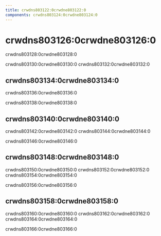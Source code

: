 ```yaml
---
title: crwdns803122:0crwdne803122:0
components: crwdns803124:0crwdne803124:0
---
```

# crwdns803126:0crwdne803126:0

<p class="description">crwdns803128:0crwdne803128:0</p>

crwdns803130:0crwdne803130:0 crwdns803132:0crwdne803132:0

## crwdns803134:0crwdne803134:0

crwdns803136:0crwdne803136:0

crwdns803138:0crwdne803138:0

## crwdns803140:0crwdne803140:0

crwdns803142:0crwdne803142:0 crwdns803144:0crwdne803144:0

crwdns803146:0crwdne803146:0

## crwdns803148:0crwdne803148:0

crwdns803150:0crwdne803150:0 crwdns803152:0crwdne803152:0 crwdns803154:0crwdne803154:0

crwdns803156:0crwdne803156:0

## crwdns803158:0crwdne803158:0

crwdns803160:0crwdne803160:0 crwdns803162:0crwdne803162:0 crwdns803164:0crwdne803164:0

crwdns803166:0crwdne803166:0